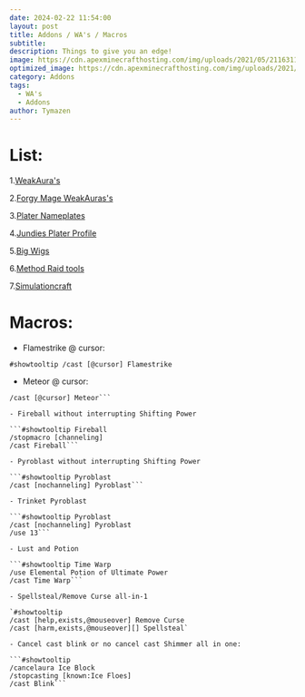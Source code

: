 ```yaml
---
date: 2024-02-22 11:54:00
layout: post
title: Addons / WA's / Macros
subtitle:
description: Things to give you an edge!
image: https://cdn.apexminecrafthosting.com/img/uploads/2021/05/21163117/curseforge-logo.png
optimized_image: https://cdn.apexminecrafthosting.com/img/uploads/2021/05/21163117/curseforge-logo.png
category: Addons
tags:
  - WA's
  - Addons
author: Tymazen
---
```

# List:

1.[WeakAura's](https://www.curseforge.com/wow/addons/weakauras-2)

2.[Forgy Mage WeakAuras's](https://wago.io/p/Forgy)

3.[Plater Nameplates](https://www.curseforge.com/wow/addons/plater-nameplates)

4.[Jundies Plater Profile](https://wago.io/p/Jundies)

5.[Big Wigs](https://www.curseforge.com/wow/addons/big-wigs)

6.[Method Raid tools](https://www.curseforge.com/wow/addons/method-raid-tools)

7.[Simulationcraft](https://www.curseforge.com/wow/addons/simulationcraft)

# Macros:

- Flamestrike @ cursor:

`#showtooltip
/cast [@cursor] Flamestrike`

- Meteor @ cursor:

```#showtooltip
/cast [@cursor] Meteor```

- Fireball without interrupting Shifting Power

```#showtooltip Fireball
/stopmacro [channeling]
/cast Fireball```

- Pyroblast without interrupting Shifting Power

```#showtooltip Pyroblast
/cast [nochanneling] Pyroblast```

- Trinket Pyroblast

```#showtooltip Pyroblast
/cast [nochanneling] Pyroblast
/use 13```

- Lust and Potion

```#showtooltip Time Warp
/use Elemental Potion of Ultimate Power
/cast Time Warp```

- Spellsteal/Remove Curse all-in-1

`#showtooltip
/cast [help,exists,@mouseover] Remove Curse
/cast [harm,exists,@mouseover][] Spellsteal`

- Cancel cast blink or no cancel cast Shimmer all in one:

```#showtooltip
/cancelaura Ice Block
/stopcasting [known:Ice Floes]
/cast Blink```
